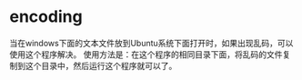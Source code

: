 # encoding
当在windows下面的文本文件放到Ubuntu系统下面打开时，如果出现乱码，可以使用这个程序解决。
使用方法是：在这个程序的相同目录下面，将乱码的文件复制到这个目录中，然后运行这个程序就可以了。
